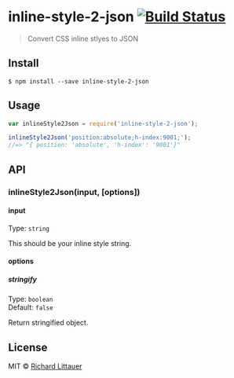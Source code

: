 # inline-style-2-json [![Build Status](https://travis-ci.org/RichardLitt/inline-style-2-json.svg?branch=master)](https://travis-ci.org/RichardLitt/inline-style-2-json)

> Convert CSS inline stlyes to JSON


## Install

```
$ npm install --save inline-style-2-json
```


## Usage

```js
var inlineStyle2Json = require('inline-style-2-json');

inlineStyle2Json('position:absolute;h-index:9001;');
//=> "{ position: 'absolute', 'h-index': '9001'}"
```


## API

### inlineStyle2Json(input, [options])

#### input

Type: `string`

This should be your inline style string.

#### options

##### stringify

Type: `boolean`  
Default: `false`

Return stringified object.


## License

MIT © [Richard Littauer](http://burntfen.com)
